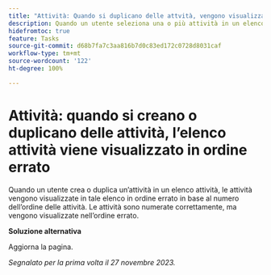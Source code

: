 ```yaml
---
title: "Attività: Quando si duplicano delle attvità, vengono visualizzate in ordine errato"
description: Quando un utente seleziona una o più attività in un elenco di attività e le duplica, nell’elenco le attività vengono visualizzate in ordine errato in base al numero dell’ordine delle attività. Le attività sono numerate correttamente, ma vengono visualizzate nell’ordine errato. È disponibile una soluzione alternativa.”
hidefromtoc: true
feature: Tasks
source-git-commit: d68b7fa7c3aa816b7d0c83ed172c0728d8031caf
workflow-type: tm+mt
source-wordcount: '122'
ht-degree: 100%

---
```



# Attività: quando si creano o duplicano delle attività, l’elenco attività viene visualizzato in ordine errato

Quando un utente crea o duplica un’attività in un elenco attività, le attività vengono visualizzate in tale elenco in ordine errato in base al numero dell’ordine delle attività. Le attività sono numerate correttamente, ma vengono visualizzate nell’ordine errato.

**Soluzione alternativa**

Aggiorna la pagina.

_Segnalato per la prima volta il 27 novembre 2023._

